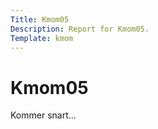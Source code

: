 ```yaml
---
Title: Kmom05
Description: Report for Kmom05.
Template: kmom
---
```


Kmom05
======

Kommer snart...
